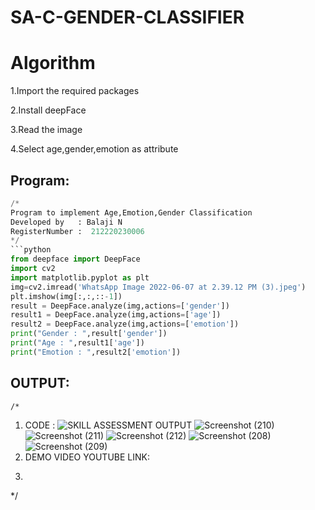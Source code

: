 # SA-C-GENDER-CLASSIFIER
# Algorithm
1.Import the required packages

2.Install deepFace

3.Read the image

4.Select age,gender,emotion as attribute

## Program:
```python
/*
Program to implement Age,Emotion,Gender Classification
Developed by   : Balaji N
RegisterNumber :  212220230006
*/
```python
from deepface import DeepFace
import cv2 
import matplotlib.pyplot as plt
img=cv2.imread('WhatsApp Image 2022-06-07 at 2.39.12 PM (3).jpeg')
plt.imshow(img[:,:,::-1])
result = DeepFace.analyze(img,actions=['gender'])
result1 = DeepFace.analyze(img,actions=['age'])
result2 = DeepFace.analyze(img,actions=['emotion'])
print("Gender : ",result['gender'])
print("Age : ",result1['age'])
print("Emotion : ",result2['emotion'])
```

## OUTPUT:
```
/*
```
1. CODE :
![SKILL ASSESSMENT OUTPUT](XXX.png)
![Screenshot (210)](https://user-images.githubusercontent.com/75234946/172541086-7f86e8ea-3b04-4299-80d2-0e29204a27c8.png)
![Screenshot (211)](https://user-images.githubusercontent.com/75234946/172541130-329f6e49-049c-4472-b86e-b06ace4e1d4b.png)
![Screenshot (212)](https://user-images.githubusercontent.com/75234946/172541187-2e602b5f-9218-422b-8f7e-344fbb931db5.png)
![Screenshot (208)](https://user-images.githubusercontent.com/75234946/172541531-edff47aa-1de2-436a-820d-39191ba6f007.png)
![Screenshot (209)](https://user-images.githubusercontent.com/75234946/172541579-77df8722-150e-4c99-bbfd-6d635da04c32.png)
2. DEMO VIDEO YOUTUBE LINK:
3. ```

*/
```
